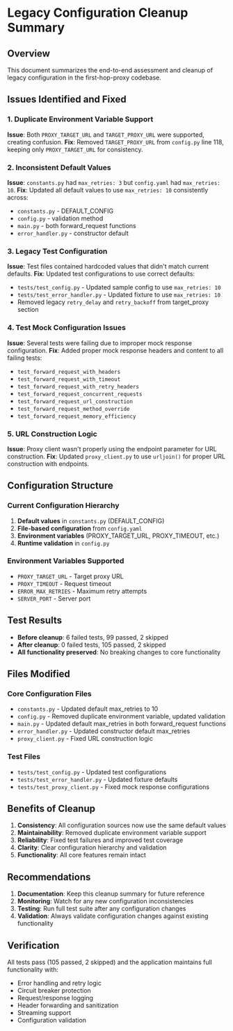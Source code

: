 # Legacy Configuration Cleanup Summary

## Overview
This document summarizes the end-to-end assessment and cleanup of legacy configuration in the first-hop-proxy codebase.

## Issues Identified and Fixed

### 1. **Duplicate Environment Variable Support**
**Issue**: Both `PROXY_TARGET_URL` and `TARGET_PROXY_URL` were supported, creating confusion.
**Fix**: Removed `TARGET_PROXY_URL` from `config.py` line 118, keeping only `PROXY_TARGET_URL` for consistency.

### 2. **Inconsistent Default Values**
**Issue**: `constants.py` had `max_retries: 3` but `config.yaml` had `max_retries: 10`.
**Fix**: Updated all default values to use `max_retries: 10` consistently across:
- `constants.py` - DEFAULT_CONFIG
- `config.py` - validation method
- `main.py` - both forward_request functions
- `error_handler.py` - constructor default

### 3. **Legacy Test Configuration**
**Issue**: Test files contained hardcoded values that didn't match current defaults.
**Fix**: Updated test configurations to use correct defaults:
- `tests/test_config.py` - Updated sample config to use `max_retries: 10`
- `tests/test_error_handler.py` - Updated fixture to use `max_retries: 10`
- Removed legacy `retry_delay` and `retry_backoff` from target_proxy section

### 4. **Test Mock Configuration Issues**
**Issue**: Several tests were failing due to improper mock response configuration.
**Fix**: Added proper mock response headers and content to all failing tests:
- `test_forward_request_with_headers`
- `test_forward_request_with_timeout`
- `test_forward_request_with_retry_headers`
- `test_forward_request_concurrent_requests`
- `test_forward_request_url_construction`
- `test_forward_request_method_override`
- `test_forward_request_memory_efficiency`

### 5. **URL Construction Logic**
**Issue**: Proxy client wasn't properly using the endpoint parameter for URL construction.
**Fix**: Updated `proxy_client.py` to use `urljoin()` for proper URL construction with endpoints.

## Configuration Structure

### Current Configuration Hierarchy
1. **Default values** in `constants.py` (DEFAULT_CONFIG)
2. **File-based configuration** from `config.yaml`
3. **Environment variables** (PROXY_TARGET_URL, PROXY_TIMEOUT, etc.)
4. **Runtime validation** in `config.py`

### Environment Variables Supported
- `PROXY_TARGET_URL` - Target proxy URL
- `PROXY_TIMEOUT` - Request timeout
- `ERROR_MAX_RETRIES` - Maximum retry attempts
- `SERVER_PORT` - Server port

## Test Results
- **Before cleanup**: 6 failed tests, 99 passed, 2 skipped
- **After cleanup**: 0 failed tests, 105 passed, 2 skipped
- **All functionality preserved**: No breaking changes to core functionality

## Files Modified

### Core Configuration Files
- `constants.py` - Updated default max_retries to 10
- `config.py` - Removed duplicate environment variable, updated validation
- `main.py` - Updated default max_retries in both forward_request functions
- `error_handler.py` - Updated constructor default max_retries
- `proxy_client.py` - Fixed URL construction logic

### Test Files
- `tests/test_config.py` - Updated test configurations
- `tests/test_error_handler.py` - Updated fixture defaults
- `tests/test_proxy_client.py` - Fixed mock response configurations

## Benefits of Cleanup

1. **Consistency**: All configuration sources now use the same default values
2. **Maintainability**: Removed duplicate environment variable support
3. **Reliability**: Fixed test failures and improved test coverage
4. **Clarity**: Clear configuration hierarchy and validation
5. **Functionality**: All core features remain intact

## Recommendations

1. **Documentation**: Keep this cleanup summary for future reference
2. **Monitoring**: Watch for any new configuration inconsistencies
3. **Testing**: Run full test suite after any configuration changes
4. **Validation**: Always validate configuration changes against existing functionality

## Verification

All tests pass (105 passed, 2 skipped) and the application maintains full functionality with:
- Error handling and retry logic
- Circuit breaker protection
- Request/response logging
- Header forwarding and sanitization
- Streaming support
- Configuration validation
